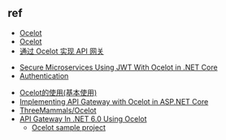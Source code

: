 



## ref
+ [Ocelot](https://github.com/ThreeMammals/Ocelot)
+ [Ocelot](https://ocelot.readthedocs.io/en/latest/)
+ [通过 Ocelot 实现 API 网关](https://learn.microsoft.com/zh-cn/dotnet/architecture/microservices/multi-container-microservice-net-applications/implement-api-gateways-with-ocelot)
<!-- auth -->
+ [Secure Microservices Using JWT With Ocelot in .NET Core](https://code-maze.com/dotnetcore-secure-microservices-jwt-ocelot/)
+ [Authentication](https://ocelot.readthedocs.io/en/latest/features/authentication.html)

<!-- sample -->
+ [Ocelot的使用(基本使用)](https://blog.csdn.net/sammy520/article/details/109934363)
+ [Implementing API Gateway with Ocelot in ASP.NET Core](https://code-maze.com/aspnetcore-api-gateway-with-ocelot/)
+ [ThreeMammals/Ocelot](https://github.com/ThreeMammals/Ocelot/blob/develop/samples/AdministrationApi/Program.cs)
+ [API Gateway In .NET 6.0 Using Ocelot](https://www.c-sharpcorner.com/blogs/api-gateway-in-net-60-using-ocelot)
    + [Ocelot sample project](https://github.com/Prasadnair/OcelotTutorial/tree/main)